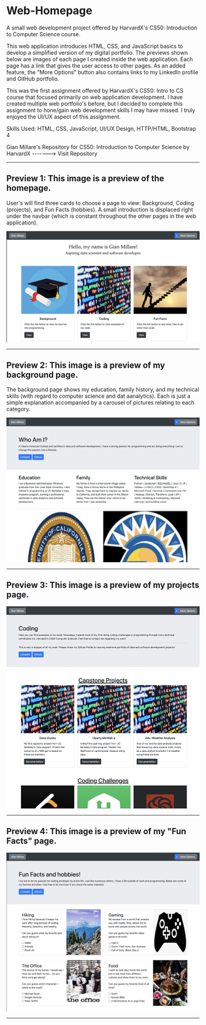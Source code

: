 # Web-Homepage
A small web development project offered by HarvardX's CS50: Introduction to Computer Science course.

This web application introduces HTML, CSS, and JavaScript basics to develop a simplified version of my digital portfolio. The previews shown below are images of each page I created inside the web application. Each page has a link that gives the user access to other pages. As an added feature, the "More Options" button also contains links to my LinkedIn profile and GitHub portfolio.

This was the first assignment offered by HarvardX's CS50: Intro to CS course that focused primarily on web application development. I have created multiple web portfolio's before, but I decided to complete this assignment to hone/gain web development skills I may have missed. I truly enjoyed the UI/UX aspect of this assignment.

Skills Used: HTML, CSS, JavaScript, UI/UX Design, HTTP/HTML, Bootstrap 4

Gian Millare's Repository for CS50: Introduction to Computer Science by HarvardX -------> Visit Repository

<hr>

<h2>Preview 1: This image is a preview of the homepage.</h2>
<p>User's will find three cards to choose a page to view: Background, Coding (projects), and Fun Facts (hobbies). A small introduction is displaced right under the navbar (which is constant throughout the other pages in the web application).</p>

<div align="center"> 
<img src="preview/home.png">
</div>

<hr>

<h2>Preview 2: This image is a preview of my background page.</h2>
<p>The background page shows my education, family history, and my technical skills (with regard to computer science and dat aanalytics). Each is just a simple explanation accompanied by a carousel of pictures relating to each category.</p>

<div align="center"> 
<img src="preview/bg.png">
</div>

<hr>

<h2>Preview 3: This image is a preview of my projects page.</h2>

<div align="center"> 
<img src="preview/coding.png">
</div>

<hr>

<h2>Preview 4: This image is a preview of my "Fun Facts" page.</h2>

<div align="center"> 
<img src="preview/gaming.png">
</div>

<hr>
